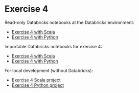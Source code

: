 # Exercise 4

Read-only Databricks notebooks at the Databricks environment:

- [Exercise 4 with Scala](https://adb-7895492183558578.18.azuredatabricks.net/editor/notebooks/3937745691056869?o=7895492183558578)
- [Exercise 4 with Python](https://adb-7895492183558578.18.azuredatabricks.net/editor/notebooks/3937745691056870?o=7895492183558578)

Importable Databricks notebooks for exercise 4:

- [Exercise 4 with Scala](Exercise-4-scala.scala)
- [Exercise 4 with Python](Exercise-4-python.py)

For local development (without Databricks):

- [Exercise 4 Scala project](./scala)
- [Exercise 4 Python project](./python)

